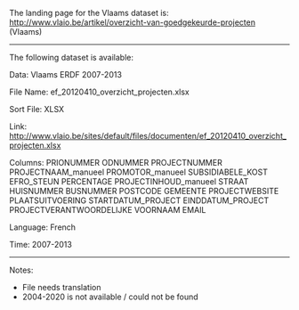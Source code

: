 The landing page for the Vlaams dataset is:
http://www.vlaio.be/artikel/overzicht-van-goedgekeurde-projecten (Vlaams)

---

The following dataset is available:

Data: Vlaams ERDF 2007-2013 

File Name: ef_20120410_overzicht_projecten.xlsx

Sort File: XLSX

Link: http://www.vlaio.be/sites/default/files/documenten/ef_20120410_overzicht_projecten.xlsx

Columns: PRIONUMMER	ODNUMMER	PROJECTNUMMER	PROJECTNAAM_manueel	PROMOTOR_manueel	SUBSIDIABELE_KOST	EFRO_STEUN	PERCENTAGE	PROJECTINHOUD_manueel	STRAAT	HUISNUMMER	BUSNUMMER	POSTCODE	GEMEENTE	PROJECTWEBSITE	PLAATSUITVOERING	STARTDATUM_PROJECT	EINDDATUM_PROJECT	PROJECTVERANTWOORDELIJKE	VOORNAAM	EMAIL

Language: French

Time: 2007-2013 

---

Notes: 
- File needs translation
- 2004-2020 is not available / could not be found